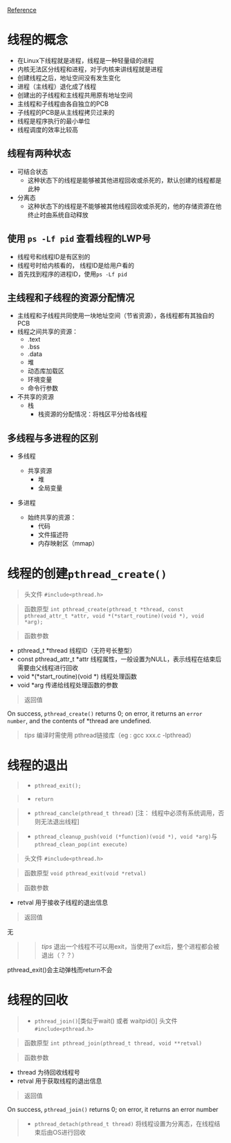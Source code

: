 [Reference](https://www.bilibili.com/video/av17360025?p=66)
# 线程的概念
* 在Linux下线程就是进程，线程是一种轻量级的进程
* 内核无法区分线程和进程，对于内核来讲线程就是进程
* 创建线程之后，地址空间没有发生变化
* 进程（主线程）退化成了线程
* 创建出的子线程和主线程共用原有地址空间
* 主线程和子线程由各自独立的PCB
* 子线程的PCB是从主线程拷贝过来的
* 线程是程序执行的最小单位
* 线程调度的效率比较高
## 线程有两种状态
* 可结合状态
  * 这种状态下的线程是能够被其他进程回收或杀死的，默认创建的线程都是此种
* 分离态
  * 这种状态下的线程是不能够被其他线程回收或杀死的，他的存储资源在他终止时由系统自动释放 
## 使用 `ps -Lf pid` 查看线程的LWP号
* 线程号和线程ID是有区别的
* 线程号时给内核看的， 线程ID是给用户看的
* 首先找到程序的进程ID，使用`ps -Lf pid`

## 主线程和子线程的资源分配情况
* 主线程和子线程共同使用一块地址空间（节省资源），各线程都有其独自的PCB
* 线程之间共享的资源：
  * .text
  * .bss
  * .data
  * 堆
  * 动态库加载区
  * 环境变量
  * 命令行参数
* 不共享的资源
  * 栈 
    * 栈资源的分配情况：将栈区平分给各线程

## 多线程与多进程的区别
* 多线程
  * 共享资源
    * 堆
    * 全局变量

* 多进程
  * 始终共享的资源：
    * 代码
    * 文件描述符
    * 内存映射区（mmap）

# 线程的创建`pthread_create()`
>头文件 `#include<pthread.h>`

>函数原型
`int pthread_create(pthread_t *thread, const pthread_attr_t *attr, void *(*start_routine)(void *), void *arg);`

>函数参数

* pthread_t *thread     线程ID（无符号长整型）
* const pthread_attr_t *attr    线程属性，一般设置为NULL，表示线程在结束后需要由父线程进行回收
* void *(*start_routine)(void *)    线程处理函数
* void *arg     传递给线程处理函数的参数

>返回值

On success, `pthread_create()` returns 0; on error, it returns an `error number`, and the contents of *thread are undefined.


> *tips* 编译时需使用 pthread链接库（eg : gcc xxx.c -lpthread）

# 线程的退出
>* `pthread_exit();`

>* `return`

>* `pthread_cancle(pthread_t thread)` [注： 线程中必须有系统调用，否则无法退出线程]

>* `pthread_cleanup_push(void (*function)(void *), void *arg)`与`pthread_clean_pop(int execute)`


>头文件 `#include<pthread.h>`

>函数原型   `void pthread_exit(void *retval)`

>函数参数

* retval 用于接收子线程的退出信息

>返回值

无

>>*tips* 退出一个线程不可以用exit，当使用了exit后，整个进程都会被退出（？？）

pthread_exit()会主动弹栈而return不会

# 线程的回收 
>* `pthread_join()`[类似于wait() 或者 waitpid()]
>头文件 `#include<pthread.h>`

>函数原型   `int pthread_join(pthread_t thread, void **retval)`

>函数参数   
* thread 为待回收线程号
* retval 用于获取线程的退出信息

>返回值

On success, `pthread_join()` returns 0; on error, it returns an error number

>* `pthread_detach(pthread_t thread)`
将线程设置为分离态，在线程结束后由OS进行回收
